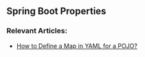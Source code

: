 
## Spring Boot Properties



### Relevant Articles:

- [How to Define a Map in YAML for a POJO?](https://www.baeldung.com/yaml-map-pojo)

